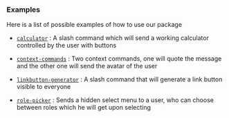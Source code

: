 <p align="center">

<h3><b>Examples</b></h3>
Here is a list of possible examples of how to use our package
</p>

- [`calculator`](https://github.com/discord-py-ui/discord-ui/tree/main/examples/calculator.py)
: A slash command which will send a working calculator controlled by the user with buttons

- [`context-commands`](https://github.com/discord-py-ui/discord-ui/tree/main/examples/context_commands.py)
: Two context commands, one will quote the message and the other one will send the avatar of the user

- [`linkbutton-generator`](https://github.com/discord-py-ui/discord-ui/tree/main/examples/generate_linkbutton.py)
: A slash command that will generate a link button visible to everyone

- [`role-picker`](https://github.com/discord-py-ui/discord-ui/tree/main/examples/role_picker.py)
: Sends a hidden select menu to a user, who can choose between roles which he will get upon selecting